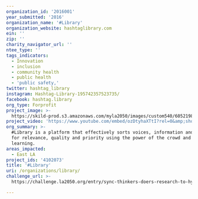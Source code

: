 ```yaml
---
organization_id: '2016001'
year_submitted: '2016'
organization_name: '#Library'
organization_website: hashtaglibrary.com
ein: ''
zip: ''
charity_navigator_url: ''
ntee_type: ''
tags_indicators:
  - Innovation
  - inclusion
  - community health
  - public health
  - 'public safety,'
twitter: hashtag_library
instagram: Hashtag-Library-195742357523735/
facebook: hashtag.library
org_type: Forprofit
project_image: >-
  https://skild-prod.s3.amazonaws.com/myla2050/images/custom540/6052198655741-team91.jpeg
project_video: 'https://www.youtube.com/embed/ozDtyhaXTtI?rel=0&amp;showinfo=0'
org_summary: >-
  #Library is a platform that effectively sorts voices, information and content
  for relevance, quality and priority using the power of the crowd and machine
  learning.
areas_impacted:
  - East LA
project_ids: '4102073'
title: '#Library'
uri: /organizations/library/
challenge_url: >-
  https://challenge.la2050.org/entry/sync-thinkers-doers-research-to-hyperdrive-local-solutions-innovation

---
```

